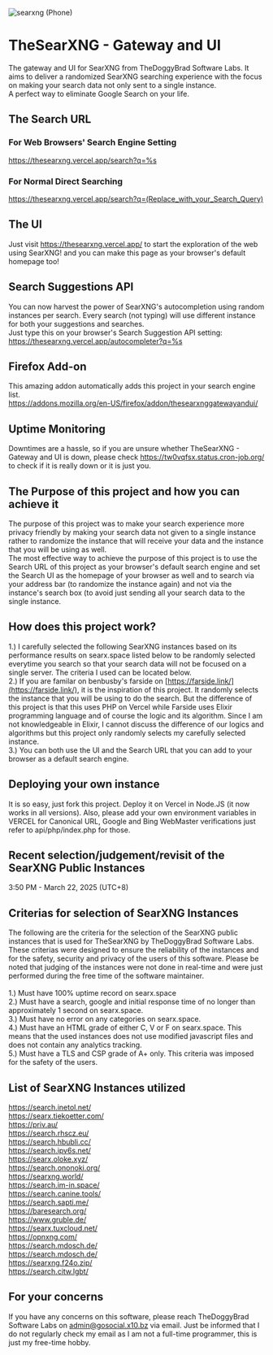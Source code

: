 ![searxng (Phone)](https://github.com/user-attachments/assets/f92b0312-a375-4ede-9125-83143b559145)
# TheSearXNG - Gateway and UI
The gateway and UI for SearXNG from TheDoggyBrad Software Labs. It aims to deliver a randomized SearXNG searching experience with the focus on making your search data not only sent to a single instance.<br>
A perfect way to eliminate Google Search on your life.

## The Search URL
### For Web Browsers' Search Engine Setting
https://thesearxng.vercel.app/search?q=%s

### For Normal Direct Searching 
https://thesearxng.vercel.app/search?q=(Replace_with_your_Search_Query)

## The UI
Just visit https://thesearxng.vercel.app/ to start the exploration of the web using SearXNG! and you can make this page as your browser's default homepage too!
## Search Suggestions API
You can now harvest the power of SearXNG's autocompletion using random instances per search. Every search (not typing) will use different instance for both your suggestions and searches.<br>
Just type this on your browser's Search Suggestion API setting:<br>
https://thesearxng.vercel.app/autocompleter?q=%s

## Firefox Add-on
This amazing addon automatically adds this project in your search engine list.<br>
https://addons.mozilla.org/en-US/firefox/addon/thesearxnggatewayandui/

## Uptime Monitoring
Downtimes are a hassle, so if you are unsure whether TheSearXNG - Gateway and UI is down, please check https://tw0vqfsx.status.cron-job.org/ to check if it is really down or it is just you.

## The Purpose of this project and how you can achieve it
The purpose of this project was to make your search experience more privacy friendly by making your search data not given to a single instance rather to randomize the instance that will receive your data and the instance that you will be using as well. <br>
The most effective way to achieve the purpose of this project is to use the Search URL of this project as your browser's default search engine and set the Search UI as the homepage of your browser as well and to search via your address bar (to randomize the instance again) and not via the instance's search box (to avoid just sending all your search data to the single instance.

## How does this project work?
1.) I carefully selected the following SearXNG instances based on its performance results on searx.space listed below to be randomly selected everytime you search so that your search data will not be focused on a single server. The criteria I used can be located below.<br>
2.) If you are familar on benbusby's farside on [https://farside.link/](https://farside.link/), it is the inspiration of this project. It randomly selects the instance that you will be using to do the search. But the difference of this project is that this uses PHP on Vercel while Farside uses Elixir programming language and of course the logic and its algorithm. Since I am not knowledgeable in Elixir, I cannot discuss the difference of our logics and algorithms but this project only randomly selects my carefully selected instance.<br>
3.) You can both use the UI and the Search URL that you can add to your browser as a default search engine.

## Deploying your own instance
It is so easy, just fork this project. Deploy it on Vercel in Node.JS (it now works in all versions). Also, please add your own environment variables in VERCEL for Canonical URL, Google and Bing WebMaster verifications just refer to api/php/index.php for those.

## Recent selection/judgement/revisit of the SearXNG Public Instances
3:50 PM - March 22, 2025 (UTC+8)

## Criterias for selection of SearXNG Instances
The following are the criteria for the selection of the SearXNG public instances that is used for TheSearXNG by TheDoggyBrad Software Labs. These criterias were designed to ensure the reliability of the instances and for the safety, security and privacy of the users of this software. Please be noted that judging of the instances were not done in real-time and were just performed during the free time of the software maintainer.<br><br>
1.) Must have 100% uptime record on searx.space<br>
2.) Must have a search, google and initial response time of no longer than approximately 1 second on searx.space.<br>
3.) Must have no error on any categories on searx.space.<br>
4.) Must have an HTML grade of either C, V or F on searx.space. This means that the used instances does not use modified javascript files and does not contain any analytics tracking.<br>
5.) Must have a TLS and CSP grade of A+ only. This criteria was imposed for the safety of the users.<br>

## List of SearXNG Instances utilized
https://search.inetol.net/<br>
https://searx.tiekoetter.com/<br>
https://priv.au/<br>
https://search.rhscz.eu/<br>
https://search.hbubli.cc/<br>
https://search.ipv6s.net/<br>
https://searx.oloke.xyz/<br>
https://search.ononoki.org/<br>
https://searxng.world/<br>
https://search.im-in.space/<br>
https://search.canine.tools/<br>
https://search.sapti.me/<br>
https://baresearch.org/<br>
https://www.gruble.de/<br>
https://searx.tuxcloud.net/<br>
https://opnxng.com/<br>
https://search.mdosch.de/<br>
https://search.mdosch.de/<br>
https://searxng.f24o.zip/<br>
https://search.citw.lgbt/

## For your concerns
If you have any concerns on this software, please reach TheDoggyBrad Software Labs on admin@gosocial.x10.bz via email. Just be informed that I do not regularly check my email as I am not a full-time programmer, this is just my free-time hobby.
